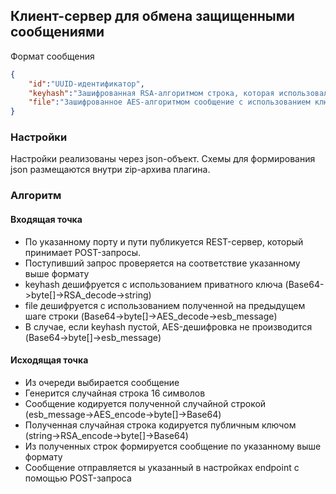 ## Клиент-сервер для обмена защищенными сообщениями
Формат сообщения
```json
{
    "id":"UUID-идентификатор",
    "keyhash":"Зашифрованная RSA-алгоритмом строка, которая использовалась для шифрования основного сообщения",
    "file":"Зашифрованное AES-алгоритмом сообщение с использованием ключа длиной 16 символов"
}
```

### Настройки
Настройки реализованы через json-объект. Схемы для формирования json размещаются внутри zip-архива плагина.

### Алгоритм
#### Входящая точка
* По указанному порту и пути публикуется REST-сервер, который принимает POST-запросы.
* Поступивший запрос проверяется на соответствие указанному выше формату
* keyhash дешифруется с использованием приватного ключа (Base64->byte[]->RSA_decode->string)
* file дешифруется с использованием полученной на предыдущем шаге строки (Base64->byte[]->AES_decode->esb_message)
* В случае, если keyhash пустой, AES-дешифровка не производится (Base64->byte[]->esb_message)

#### Исходящая точка
* Из очереди выбирается сообщение
* Генерится случайная строка 16 символов
* Сообщение кодируется полученной случайной строкой (esb_message->AES_encode->byte[]->Base64)
* Полученная случайная строка кодируется публичным ключом (string->RSA_encode->byte[]->Base64)
* Из полученных строк формируется сообщение по указанному выше формату
* Сообщение отправляется ы указанный в настройках endpoint с помощью POST-запроса

